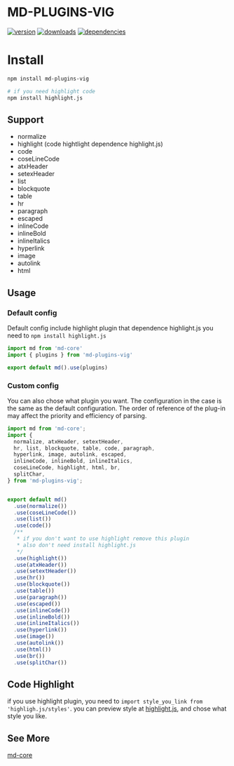 # MD-PLUGINS-VIG

[![version](https://img.shields.io/npm/v/md-plugins-vig.svg?style=flat-square)](https://www.npmjs.com/package/md-plugins-vig)
[![downloads](https://img.shields.io/npm/dm/md-plugins-vig.svg?style=flat-square)](https://www.npmjs.com/package/md-plugins-vig)
[![dependencies](https://img.shields.io/david/Val-istar-Guo/md-plugins-vig.svg?style=flat-square)](https://www.npmjs.com/package/md-plugins-vig)


# Install

```bash
npm install md-plugins-vig

# if you need highlight code
npm install highlight.js
```

## Support

* normalize
* highlight (code hightlight dependence highlight.js)
* code
* coseLineCode
* atxHeader
* setexHeader
* list
* blockquote
* table
* hr
* paragraph
* escaped
* inlineCode
* inlineBold
* inlineItalics
* hyperlink
* image
* autolink
* html

## Usage

### Default config

Default config include highlight plugin that dependence highlight.js
you need to ```npm install highlight.js```

```javascript
import md from 'md-core'
import { plugins } from 'md-plugins-vig'

export default md().use(plugins)
```


### Custom config

You can also chose what plugin you want.
The configuration in the case is the same as the default configuration.
The order of reference of the plug-in may affect the priority and efficiency of parsing.


```javascript
import md from 'md-core';
import {
  normalize, atxHeader, setextHeader,
  hr, list, blockquote, table, code, paragraph,
  hyperlink, image, autolink, escaped,
  inlineCode, inlineBold, inlineItalics,
  coseLineCode, highlight, html, br,
  splitChar,
} from 'md-plugins-vig';


export default md()
  .use(normalize())
  .use(coseLineCode())
  .use(list())
  .use(code())
  /**
   * if you don't want to use highlight remove this plugin
   * also don't need install highlight.js
   */
  .use(highlight())
  .use(atxHeader())
  .use(setextHeader())
  .use(hr())
  .use(blockquote())
  .use(table())
  .use(paragraph())
  .use(escaped())
  .use(inlineCode())
  .use(inlineBold())
  .use(inlineItalics())
  .use(hyperlink())
  .use(image())
  .use(autolink())
  .use(html())
  .use(br())
  .use(splitChar())
```


## Code Highlight

if you use highlight plugin, you need to `import style_you_link from 'highligh.js/styles'`.
you can preview style at [highlight.js](https://highlightjs.org/static/demo/),
and chose what style you like.

## See More
[md-core](https://github.com/Val-istar-Guo/md-core)
